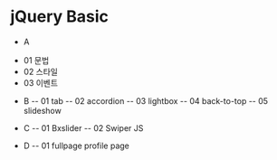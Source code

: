 # jQuery Basic
+ A 
* 01 문법
* 02 스타일
* 03 이벤트

- B 
-- 01 tab
-- 02 accordion
-- 03 lightbox
-- 04 back-to-top
-- 05 slideshow

- C
-- 01 Bxslider
-- 02 Swiper JS
- D
-- 01 fullpage profile page


